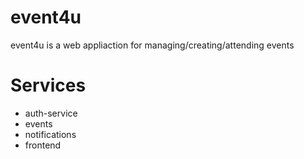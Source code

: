# event4u
event4u is a web appliaction for managing/creating/attending events

# Services
- auth-service
- events
- notifications
- frontend
